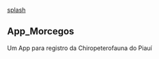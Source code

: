 ﻿[splash](android/app/src/main/res/drawabl/splashscreen.png)
## App_Morcegos

 Um App para registro da Chiropeterofauna do Piauí

## 
